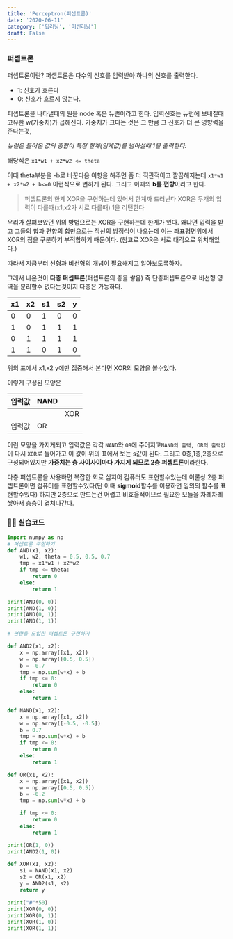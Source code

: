 ```yaml
---
title: 'Perceptron(퍼셉트론)'
date: '2020-06-11'
category: ['딥러닝', '머신러닝']
draft: False
---
```


### 퍼셉트론

퍼셉트론이란? 퍼셉트론은 다수의 신호를 입력받아 하나의 신호를 출력한다.

-   1: 신호가 흐른다
-   0: 신호가 흐르지 않는다.

퍼셉트론을 나타낼때의 원을 node 혹은 뉴런이라고 한다. 입력신호는 뉴런에 보내질때 고유한 w(가중치)가 곱해진다. 가중치가 크다는 것은 그 만큼 그 신호가 더 큰 영향력을 준다는것,

_뉴런은 들어온 값의 총합이 특정 한계(임계값)를 넘어설때 1을 출력한다._

해당식은 `x1*w1 + x2*w2 <= theta`

이때 theta부분을 -b로 바꾼다음 이항을 해주면 좀 더 직관적이고 깔끔해지는데
`x1*w1 + x2*w2 + b<=0` 이런식으로 변하게 된다. 그리고 이때의 **b를 편향**이라고 한다.

> 퍼셉트론의 한계
> XOR을 구현하는데 있어서 한계까 드러난다
> XOR은 두개의 입력이 다를때(x1,x2가 서로 다를때) 1을 리턴한다

우리가 살펴보았던 위의 방법으로는 XOR을 구현하는데 한계가 있다. 왜냐면 입력을 받고 그들의 합과 편향의 합만으로는 직선의 방정식이 나오는데
이는 좌표평면위에서 XOR의 점을 구분하기 부적합하기 때문이다. (참고로 XOR은 서로 대각으로 위치해있다.)

따라서 지금부터 선형과 비선형의 개념이 필요해지고 알아보도록하자.

그래서 나온것이 **다층 퍼셉트론**(퍼셉트론의 층을 쌓음)
즉 단층퍼셉트론으로 비선형 영역을 분리할수 없다는것이지 다층은 가능하다.

| x1  | x2  | s1  | s2  | y   |
| --- | --- | --- | --- | --- |
| 0   | 0   | 1   | 0   | 0   |
| 1   | 0   | 1   | 1   | 1   |
| 0   | 1   | 1   | 1   | 1   |
| 1   | 1   | 0   | 1   | 0   |

위의 표에서 x1,x2 y에만 집중해서 본다면 XOR의 모양을 볼수있다.

이렇게 구성된 모양은

| 입력값 | NAND |     |
| ------ | ---- | --- |
|        |      | XOR |
| 입력값 | OR   |     |

이런 모양을 가지게되고 입력값은 각각 `NAND`와 `OR`에 주어지고`NAND의 출력, OR의 출력값`이 다시 `XOR`로 들어가고 이 값이 위의 표에서 보는 s값이 된다.
그리고 0층,1층,2층으로 구성되어있지만 **가중치는 층 사이사이마다 가지게 되므로 2층 퍼셉트론**이라한다.

다층 퍼셉트론을 사용하면 복잡한 회로 심지어 컴퓨터도 표현할수있는데 이론상 2층 퍼셉트론이면 컴퓨터를 표현할수있다(단 이때 **sigmoid**함수를 이용하면 임의의 함수를 표현할수있다) 하지만 2층으로 만드는건 어렵고 비효율적이므로 필요한 모듈을 차례차례 쌓아서 층층이 겹쳐나간다.

### 👨‍💻 실습코드

```python
import numpy as np
# 퍼셉트론 구현하기
def AND(x1, x2):
    w1, w2, theta = 0.5, 0.5, 0.7
    tmp = x1*w1 + x2*w2
    if tmp <= theta:
        return 0
    else:
        return 1

print(AND(0, 0))
print(AND(1, 0))
print(AND(0, 1))
print(AND(1, 1))

# 편향을 도입한 퍼셉트론 구현하기

def AND2(x1, x2):
    x = np.array([x1, x2])
    w = np.array([0.5, 0.5])
    b = -0.7
    tmp = np.sum(w*x) + b
    if tmp <= 0:
        return 0
    else:
        return 1

def NAND(x1, x2):
    x = np.array([x1, x2])
    w = np.array([-0.5, -0.5])
    b = 0.7
    tmp = np.sum(w*x) + b
    if tmp <= 0:
        return 0
    else:
        return 1

def OR(x1, x2):
    x = np.array([x1, x2])
    w = np.array([0.5, 0.5])
    b = -0.2
    tmp = np.sum(w*x) + b

    if tmp <= 0:
        return 0
    else:
        return 1

print(OR(1, 0))
print(AND2(1, 0))

def XOR(x1, x2):
    s1 = NAND(x1, x2)
    s2 = OR(x1, x2)
    y = AND2(s1, s2)
    return y

print("#"*50)
print(XOR(0, 0))
print(XOR(0, 1))
print(XOR(1, 0))
print(XOR(1, 1))

```
